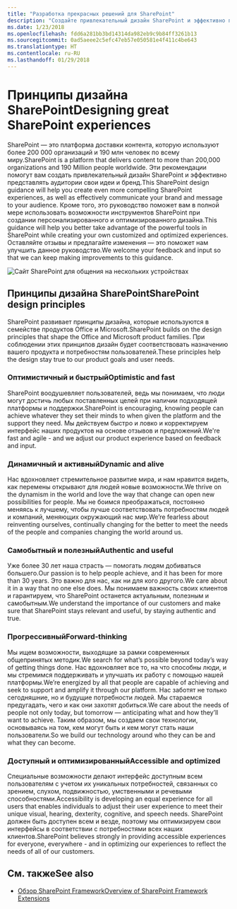 ```yaml
---
title: "Разработка прекрасных решений для SharePoint"
description: "Создайте привлекательный дизайн SharePoint и эффективно представляйте аудитории свои идеи и бренд."
ms.date: 1/23/2018
ms.openlocfilehash: fdd6a281bb3bd14314da982eb9c9b84ff3261b13
ms.sourcegitcommit: 0ad5aeee2c5efc47eb57e050581e4f411c4be643
ms.translationtype: HT
ms.contentlocale: ru-RU
ms.lasthandoff: 01/29/2018
---
```

# <a name="designing-great-sharepoint-experiences"></a><span data-ttu-id="cef8e-103">Принципы дизайна SharePoint</span><span class="sxs-lookup"><span data-stu-id="cef8e-103">Designing great SharePoint experiences</span></span>

<span data-ttu-id="cef8e-104">SharePoint — это платформа доставки контента, которую используют более 200 000 организаций и 190 млн человек по всему миру.</span><span class="sxs-lookup"><span data-stu-id="cef8e-104">SharePoint is a platform that delivers content to more than 200,000 organizations and 190 Million people worldwide.</span></span> <span data-ttu-id="cef8e-105">Эти рекомендации помогут вам создать привлекательный дизайн SharePoint и эффективно представлять аудитории свои идеи и бренд.</span><span class="sxs-lookup"><span data-stu-id="cef8e-105">This SharePoint design guidance will help you create even more compelling SharePoint experiences, as well as effectively communicate your brand and message to your audience.</span></span> <span data-ttu-id="cef8e-106">Кроме того, это руководство поможет вам в полной мере использовать возможности инструментов SharePoint при создании персонализированного и оптимизированного дизайна.</span><span class="sxs-lookup"><span data-stu-id="cef8e-106">This guidance will help you better take advantage of the powerful tools in SharePoint while creating your own customized and optimized experiences.</span></span> <span data-ttu-id="cef8e-107">Оставляйте отзывы и предлагайте изменения — это поможет нам улучшить данное руководство.</span><span class="sxs-lookup"><span data-stu-id="cef8e-107">We welcome your feedback and input so that we can keep making improvements to this guidance.</span></span>

<!-- Seems like you should tell them how you'd like to receive feedback - i.e. via issues in the repo? -->

![Сайт SharePoint для общения на нескольких устройствах](../images/design-guidance-overview.png)


## <a name="sharepoint-design-principles"></a><span data-ttu-id="cef8e-109">Принципы дизайна SharePoint</span><span class="sxs-lookup"><span data-stu-id="cef8e-109">SharePoint design principles</span></span> 

<span data-ttu-id="cef8e-110">SharePoint развивает принципы дизайна, которые используются в семействе продуктов Office и Microsoft.</span><span class="sxs-lookup"><span data-stu-id="cef8e-110">SharePoint builds on the design principles that shape the Office and Microsoft product families.</span></span> <span data-ttu-id="cef8e-111">При соблюдении этих принципов дизайн будет соответствовать назначению вашего продукта и потребностям пользователей.</span><span class="sxs-lookup"><span data-stu-id="cef8e-111">These principles help the design stay true to our product goals and user needs.</span></span>

### <a name="optimistic-and-fast"></a><span data-ttu-id="cef8e-112">Оптимистичный и быстрый</span><span class="sxs-lookup"><span data-stu-id="cef8e-112">Optimistic and fast</span></span>

<span data-ttu-id="cef8e-113">SharePoint воодушевляет пользователей, ведь мы понимаем, что люди могут достичь любых поставленных целей при наличии подходящей платформы и поддержки.</span><span class="sxs-lookup"><span data-stu-id="cef8e-113">SharePoint is encouraging, knowing people can achieve whatever they set their minds to when given the platform and the support they need.</span></span> <span data-ttu-id="cef8e-114">Мы действуем быстро и ловко и корректируем интерфейс наших продуктов на основе отзывов и предложений.</span><span class="sxs-lookup"><span data-stu-id="cef8e-114">We're fast and agile - and we adjust our product experience based on feedback and input.</span></span>

### <a name="dynamic-and-alive"></a><span data-ttu-id="cef8e-115">Динамичный и активный</span><span class="sxs-lookup"><span data-stu-id="cef8e-115">Dynamic and alive</span></span>

<span data-ttu-id="cef8e-116">Нас вдохновляет стремительное развитие мира, и нам нравится видеть, как перемены открывают для людей новые возможности.</span><span class="sxs-lookup"><span data-stu-id="cef8e-116">We thrive on the dynamism in the world and love the way that change can open new possibilities for people.</span></span> <span data-ttu-id="cef8e-117">Мы не боимся преображаться, постоянно меняясь к лучшему, чтобы лучше соответствовать потребностям людей и компаний, меняющих окружающий нас мир.</span><span class="sxs-lookup"><span data-stu-id="cef8e-117">We’re fearless about reinventing ourselves, continually changing for the better to meet the needs of the people and companies changing the world around us.</span></span>

### <a name="authentic-and-useful"></a><span data-ttu-id="cef8e-118">Самобытный и полезный</span><span class="sxs-lookup"><span data-stu-id="cef8e-118">Authentic and useful</span></span>

<span data-ttu-id="cef8e-119">Уже более 30 лет наша страсть — помогать людям добиваться большего.</span><span class="sxs-lookup"><span data-stu-id="cef8e-119">Our passion is to help people achieve, and it has been for more than 30 years.</span></span> <span data-ttu-id="cef8e-120">Это важно для нас, как ни для кого другого.</span><span class="sxs-lookup"><span data-stu-id="cef8e-120">We care about it in a way that no one else does.</span></span> <span data-ttu-id="cef8e-121">Мы понимаем важность своих клиентов и гарантируем, что SharePoint останется актуальным, полезным и самобытным.</span><span class="sxs-lookup"><span data-stu-id="cef8e-121">We understand the importance of our customers and make sure that SharePoint stays relevant and useful, by staying authentic and true.</span></span>

### <a name="forward-thinking"></a><span data-ttu-id="cef8e-122">Прогрессивный</span><span class="sxs-lookup"><span data-stu-id="cef8e-122">Forward-thinking</span></span>

<span data-ttu-id="cef8e-123">Мы ищем возможности, выходящие за рамки современных общепринятых методик.</span><span class="sxs-lookup"><span data-stu-id="cef8e-123">We search for what’s possible beyond today’s way of getting things done.</span></span> <span data-ttu-id="cef8e-124">Нас вдохновляет все то, на что способны люди, и мы стремимся поддерживать и улучшать их работу с помощью нашей платформы.</span><span class="sxs-lookup"><span data-stu-id="cef8e-124">We’re energized by all that people are capable of achieving and seek to support and amplify it through our platform.</span></span> <span data-ttu-id="cef8e-125">Нас заботят не только сегодняшние, но и будущие потребности людей. Мы стараемся предугадать, чего и как они захотят добиться.</span><span class="sxs-lookup"><span data-stu-id="cef8e-125">We care about the needs of people not only today, but tomorrow — anticipating what and how they’ll want to achieve.</span></span> <span data-ttu-id="cef8e-126">Таким образом, мы создаем свои технологии, основываясь на том, кем могут быть и кем могут стать наши пользователи.</span><span class="sxs-lookup"><span data-stu-id="cef8e-126">So we build our technology around who they can be and what they can become.</span></span>

### <a name="accessible-and-optimized"></a><span data-ttu-id="cef8e-127">Доступный и оптимизированный</span><span class="sxs-lookup"><span data-stu-id="cef8e-127">Accessible and optimized</span></span>

<span data-ttu-id="cef8e-128">Специальные возможности делают интерфейс доступным всем пользователям с учетом их уникальных потребностей, связанных со зрением, слухом, подвижностью, умственными и речевыми способностями.</span><span class="sxs-lookup"><span data-stu-id="cef8e-128">Accessibility is developing an equal experience for all users that enables individuals to adjust their user experience to meet their unique visual, hearing, dexterity, cognitive, and speech needs.</span></span> <span data-ttu-id="cef8e-129">SharePoint должен быть доступен всем и везде, поэтому мы оптимизируем свои интерфейсы в соответствии с потребностями всех наших клиентов.</span><span class="sxs-lookup"><span data-stu-id="cef8e-129">SharePoint believes strongly in providing accessible experiences for everyone, everywhere - and in optimizing our experiences to reflect the needs of all of our customers.</span></span>

<!-- These seem like fairly high-level principles; it would be good to think about how to convey how these principles manifest in the design. Can you add a design example to each section that illustrate the principle? --> 

## <a name="see-also"></a><span data-ttu-id="cef8e-130">См. также</span><span class="sxs-lookup"><span data-stu-id="cef8e-130">See also</span></span>

- [<span data-ttu-id="cef8e-131">Обзор SharePoint Framework</span><span class="sxs-lookup"><span data-stu-id="cef8e-131">Overview of SharePoint Framework Extensions</span></span>](../spfx/sharepoint-framework-overview.md)
